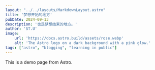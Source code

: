 ```yaml
---
layout: "../../layouts/MarkdownLayout.astro"
title: '梦想开始的地方'
pubDate: 2024-09-13
description: '也是梦想结束的地方。'
author: 'ST.U'
image:
    url: 'https://docs.astro.build/assets/rose.webp'
    alt: 'The Astro logo on a dark background with a pink glow.'
tags: ["astro", "blogging", "learning in public"]
---
```


This is a demo page from Astro.
